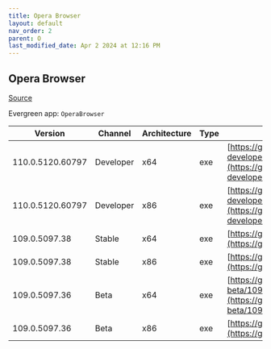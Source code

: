 ```yaml
---
title: Opera Browser
layout: default
nav_order: 2
parent: O
last_modified_date: Apr 2 2024 at 12:16 PM
---
```


## Opera Browser

[Source](https://www.opera.com/browsers/opera)

Evergreen app: `OperaBrowser`

| Version          | Channel   | Architecture | Type | URI                                                                                                                                                                                                                                    |
| ---------------- | --------- | ------------ | ---- | -------------------------------------------------------------------------------------------------------------------------------------------------------------------------------------------------------------------------------------- |
| 110.0.5120.60797 | Developer | x64          | exe  | [https://get.geo.opera.com/pub/opera-developer/110.0.5120.60797/win/Opera_Developer_110.0.5120.60797_Setup_x64.exe](https://get.geo.opera.com/pub/opera-developer/110.0.5120.60797/win/Opera_Developer_110.0.5120.60797_Setup_x64.exe) |
| 110.0.5120.60797 | Developer | x86          | exe  | [https://get.geo.opera.com/pub/opera-developer/110.0.5120.60797/win/Opera_Developer_110.0.5120.60797_Setup.exe](https://get.geo.opera.com/pub/opera-developer/110.0.5120.60797/win/Opera_Developer_110.0.5120.60797_Setup.exe)         |
| 109.0.5097.38    | Stable    | x64          | exe  | [https://get.geo.opera.com/pub/opera/desktop/109.0.5097.38/win/Opera_109.0.5097.38_Setup_x64.exe](https://get.geo.opera.com/pub/opera/desktop/109.0.5097.38/win/Opera_109.0.5097.38_Setup_x64.exe)                                     |
| 109.0.5097.38    | Stable    | x86          | exe  | [https://get.geo.opera.com/pub/opera/desktop/109.0.5097.38/win/Opera_109.0.5097.38_Setup.exe](https://get.geo.opera.com/pub/opera/desktop/109.0.5097.38/win/Opera_109.0.5097.38_Setup.exe)                                             |
| 109.0.5097.36    | Beta      | x64          | exe  | [https://get.geo.opera.com/pub/opera-beta/109.0.5097.36/win/Opera_beta_109.0.5097.36_Setup_x64.exe](https://get.geo.opera.com/pub/opera-beta/109.0.5097.36/win/Opera_beta_109.0.5097.36_Setup_x64.exe)                                 |
| 109.0.5097.36    | Beta      | x86          | exe  | [https://get.geo.opera.com/pub/opera-beta/109.0.5097.36/win/Opera_beta_109.0.5097.36_Setup.exe](https://get.geo.opera.com/pub/opera-beta/109.0.5097.36/win/Opera_beta_109.0.5097.36_Setup.exe)                                         |

